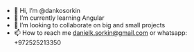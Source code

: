 - 👋 Hi, I’m @dankosorkin
- 🌱 I’m currently learning Angular
- 💞️ I’m looking to collaborate on big and small projects
- 📫 How to reach me danielk.sorkin@gmail.com or whatsapp: +972525213350

<!---
dankosorkin/dankosorkin is a ✨ special ✨ repository because its `README.md` (this file) appears on your GitHub profile.
You can click the Preview link to take a look at your changes.
--->
